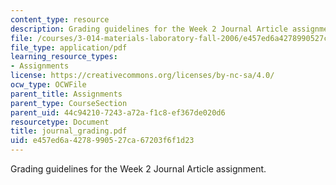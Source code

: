 ```yaml
---
content_type: resource
description: Grading guidelines for the Week 2 Journal Article assignment.
file: /courses/3-014-materials-laboratory-fall-2006/e457ed6a4278990527ca67203f6f1d23_journal_grading.pdf
file_type: application/pdf
learning_resource_types:
- Assignments
license: https://creativecommons.org/licenses/by-nc-sa/4.0/
ocw_type: OCWFile
parent_title: Assignments
parent_type: CourseSection
parent_uid: 44c94210-7243-a72a-f1c8-ef367de020d6
resourcetype: Document
title: journal_grading.pdf
uid: e457ed6a-4278-9905-27ca-67203f6f1d23
---
```

Grading guidelines for the Week 2 Journal Article assignment.